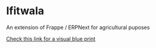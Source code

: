 # Ifitwala
An extension of Frappe / ERPNext for agricultural puposes

[Check this link for a visual blue print](https://docs.google.com/a/ifitwala.com/drawings/d/1SOlzTCesfRlSrTo_c6Emme7Py9_E_sdnTI4sY0DYqnM/edit?usp=sharing)
